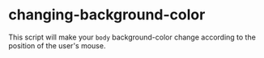 # changing-background-color

This script will make your `body` background-color change according to the position of the user's mouse.
